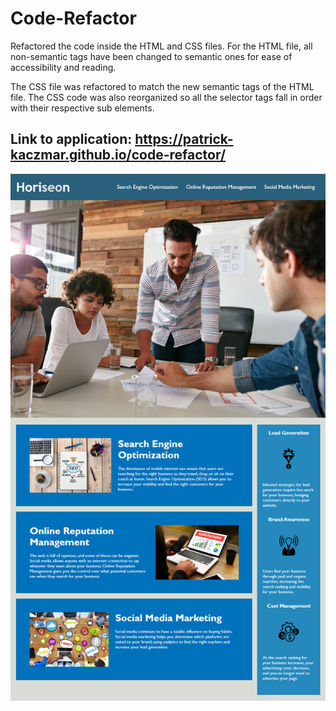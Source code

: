 # Code-Refactor

Refactored the code inside the HTML and CSS files. For the HTML file, all non-semantic tags have been changed to semantic ones for ease of accessibility and reading.

The CSS file was refactored to match the new semantic tags of the HTML file. The CSS code was also reorganized so all the selector tags fall in order with their respective sub elements.

## Link to application: https://patrick-kaczmar.github.io/code-refactor/

![Website-preview](assets/images/horiseon.png)
